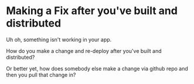 # Making a Fix after you've built and distributed 

Uh oh, something isn't working in your app. 

How do you make a change and re-deploy after you've built and distributed?

Or better yet, how does somebody else make a change via github repo and then you pull that change in?
